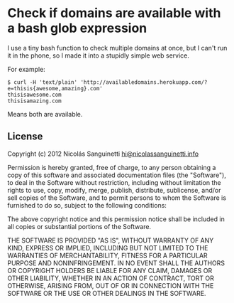 # Check if domains are available with a bash glob expression

I use a tiny bash function to check multiple domains at once, but I can't run it
in the phone, so I made it into a stupidly simple web service.

For example:

    $ curl -H 'text/plain' 'http://availabledomains.herokuapp.com/?e=thisis{awesome,amazing}.com'
    thisisawesome.com
    thisisamazing.com

Means both are available.

## License

Copyright (c) 2012 Nicolás Sanguinetti <hi@nicolassanguinetti.info>

Permission is hereby granted, free of charge, to any person obtaining a copy of
this software and associated documentation files (the "Software"), to deal in
the Software without restriction, including without limitation the rights to
use, copy, modify, merge, publish, distribute, sublicense, and/or sell copies of
the Software, and to permit persons to whom the Software is furnished to do so,
subject to the following conditions:

The above copyright notice and this permission notice shall be included in all
copies or substantial portions of the Software.

THE SOFTWARE IS PROVIDED "AS IS", WITHOUT WARRANTY OF ANY KIND, EXPRESS OR
IMPLIED, INCLUDING BUT NOT LIMITED TO THE WARRANTIES OF MERCHANTABILITY, FITNESS
FOR A PARTICULAR PURPOSE AND NONINFRINGEMENT. IN NO EVENT SHALL THE AUTHORS OR
COPYRIGHT HOLDERS BE LIABLE FOR ANY CLAIM, DAMAGES OR OTHER LIABILITY, WHETHER
IN AN ACTION OF CONTRACT, TORT OR OTHERWISE, ARISING FROM, OUT OF OR IN
CONNECTION WITH THE SOFTWARE OR THE USE OR OTHER DEALINGS IN THE SOFTWARE.

